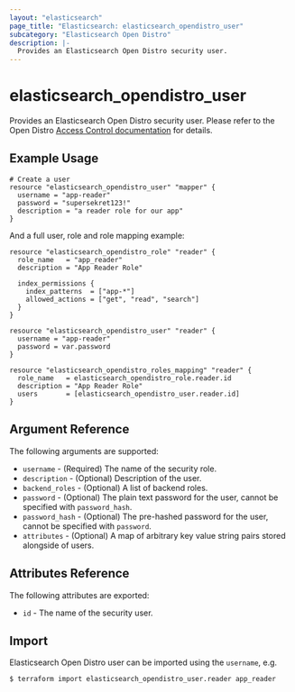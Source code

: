 ```yaml
---
layout: "elasticsearch"
page_title: "Elasticsearch: elasticsearch_opendistro_user"
subcategory: "Elasticsearch Open Distro"
description: |-
  Provides an Elasticsearch Open Distro security user.
---
```


# elasticsearch_opendistro_user

Provides an Elasticsearch Open Distro security user. Please refer to the Open Distro [Access Control documentation][1] for details.

## Example Usage

```hcl
# Create a user
resource "elasticsearch_opendistro_user" "mapper" {
  username = "app-reader"
  password = "supersekret123!"
  description = "a reader role for our app"
}
```

And a full user, role and role mapping example:

```hcl
resource "elasticsearch_opendistro_role" "reader" {
  role_name   = "app_reader"
  description = "App Reader Role"

  index_permissions {
    index_patterns  = ["app-*"]
    allowed_actions = ["get", "read", "search"]
  }
}

resource "elasticsearch_opendistro_user" "reader" {
  username = "app-reader"
  password = var.password
}

resource "elasticsearch_opendistro_roles_mapping" "reader" {
  role_name   = elasticsearch_opendistro_role.reader.id
  description = "App Reader Role"
  users       = [elasticsearch_opendistro_user.reader.id]
}
```

## Argument Reference

The following arguments are supported:

* `username` -
    (Required) The name of the security role.
* `description` -
    (Optional) Description of the user.
* `backend_roles` -
    (Optional) A list of backend roles.
* `password` -
    (Optional) The plain text password for the user, cannot be specified with `password_hash`.
* `password_hash` -
    (Optional) The pre-hashed password for the user, cannot be specified with `password`.
* `attributes` -
    (Optional) A map of arbitrary key value string pairs stored alongside of users.

## Attributes Reference

The following attributes are exported:

* `id` -
    The name of the security user.

## Import

Elasticsearch Open Distro user can be imported using the `username`, e.g.

```
$ terraform import elasticsearch_opendistro_user.reader app_reader
```

<!-- External links -->
[1]: https://opendistro.github.io/for-elasticsearch-docs/docs/security/access-control/

